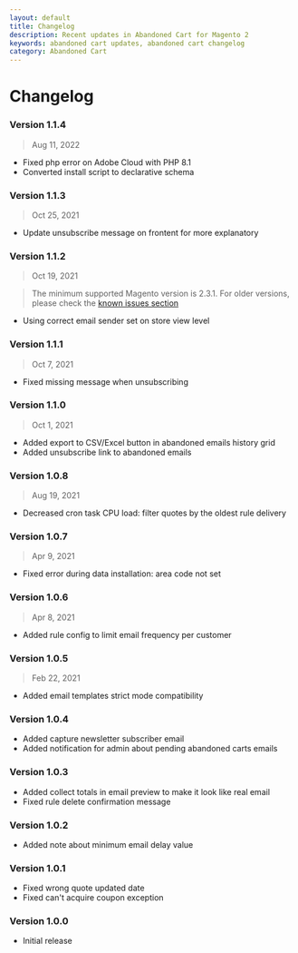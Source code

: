 ```yaml
---
layout: default
title: Changelog
description: Recent updates in Abandoned Cart for Magento 2
keywords: abandoned cart updates, abandoned cart changelog
category: Abandoned Cart
---
```


# Changelog

### Version 1.1.4

> Aug 11, 2022

 -  Fixed php error on Adobe Cloud with PHP 8.1
 -  Converted install script to declarative schema

### Version 1.1.3

> Oct 25, 2021

 -  Update unsubscribe message on frontent for more explanatory

### Version 1.1.2

> Oct 19, 2021

> The minimum supported Magento version is 2.3.1. For older versions, please check the [known issues section](\m2\extensions\abandoned-cart\known-issues)

 -  Using correct email sender set on store view level

### Version 1.1.1

> Oct 7, 2021

 -  Fixed missing message when unsubscribing

### Version 1.1.0

> Oct 1, 2021

 -  Added export to CSV/Excel button in abandoned emails history grid
 -  Added unsubscribe link to abandoned emails

### Version 1.0.8

> Aug 19, 2021

 -  Decreased cron task CPU load: filter quotes by the oldest rule delivery

### Version 1.0.7

> Apr 9, 2021

 -  Fixed error during data installation: area code not set

### Version 1.0.6

> Apr 8, 2021

 -  Added rule config to limit email frequency per customer

### Version 1.0.5

> Feb 22, 2021

 -  Added email templates strict mode compatibility

### Version 1.0.4

 -  Added capture newsletter subscriber email
 -  Added notification for admin about pending abandoned carts emails

### Version 1.0.3

 -  Added collect totals in email preview to make it look like real email
 -  Fixed rule delete confirmation message

### Version 1.0.2

 -  Added note about minimum email delay value

### Version 1.0.1

 -  Fixed wrong quote updated date
 -  Fixed can't acquire coupon exception

### Version 1.0.0

 -  Initial release
